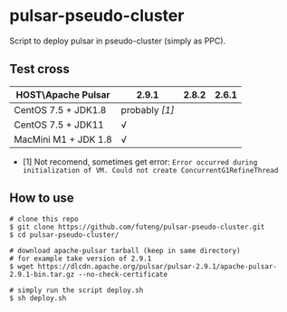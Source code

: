 # pulsar-pseudo-cluster
Script to deploy pulsar in pseudo-cluster (simply as PPC).

## Test cross

| HOST\Apache Pulsar   | 2.9.1          | 2.8.2 | 2.6.1 |
| -------------------- | -------------- | ----- | ----- |
| CentOS 7.5 + JDK1.8  | probably *[1]* |       |       |
| CentOS 7.5 + JDK11   | √              |       |       |
| MacMini M1 + JDK 1.8 | √              |       |       |

- [1] Not recomend, sometimes get error: `Error occurred during initialization of VM. Could not create ConcurrentG1RefineThread`

## How to use

```shell
# clone this repo
$ git clone https://github.com/futeng/pulsar-pseudo-cluster.git
$ cd pulsar-pseudo-cluster/

# download apache-pulsar tarball (keep in same directory)
# for example take version of 2.9.1
$ wget https://dlcdn.apache.org/pulsar/pulsar-2.9.1/apache-pulsar-2.9.1-bin.tar.gz --no-check-certificate

# simply run the script deploy.sh
$ sh deploy.sh
```

 
